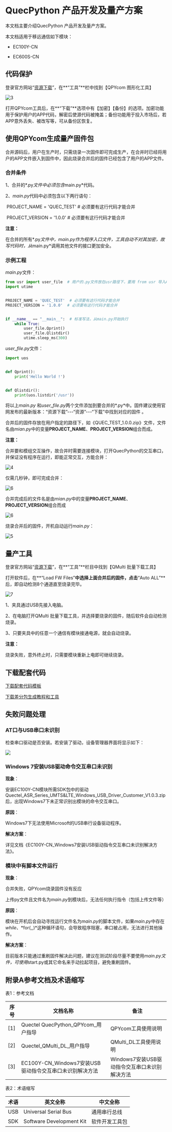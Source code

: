 # QuecPython 产品开发及量产方案

本文档主要介绍QuecPython 产品开发及量产方案。

本文档适用于移远通信如下模块：

- EC100Y-CN

- EC600S-CN


## 代码保护

登录官方网站“[资源下载](https://python.quectel.com/download)”，在**“工具”**栏中找到【QPYcom 图形化工具】

![3](media/mp3.png)

打开QPYcom工具后，在**“下载”**选项中有【加密】【备份】的选项。加密功能用于保护用户的APP代码，解密后使源代码被掩盖；备份功能用于投入市场后，若APP意外丢失、被改写等，可从备份区恢复。

## 使用QPYcom生成量产固件包

合并源码后，用户在生产时，只需烧录一次固件即可完成生产，在合并时已经将用户的APP文件嵌入到固件中，因此烧录合并后的固件已经包含了用户的APP文件。

### 合并条件

1、合并的*.py*文件中必须包含*main.py*代码。

2、*main.py*代码中必须包含以下两行语句：

​		PROJECT_NAME = 'QUEC_TEST'  # 必须要有这行代码才能合并

​		PROJECT_VERSION = '1.0.0'  # 必须要有这行代码才能合并

**注意：**

在合并的所有*.py*文件中，*main.py*作为程序入口文件，工具自动不对其加密，故写代码时，从*main.py*调用其他文件的接口更加安全。

### 示例工程

*main.py*文件：

```python
from usr import user_file  # 用户的.py文件放在usr路径下，要用 from usr 导入APP
import utime


PROJECT_NAME = 'QUEC_TEST'  # 必须要有这行代码才能合并
PROJECT_VERSION = '1.0.0'  # 必须要有这行代码才能合并


if __name__ == "__main__":  # 标准写法，从main.py开始执行
    while True:
        user_file.Qprint()
        user_file.Qlistdir()
        utime.sleep_ms(300)

```

*user_file.py*文件：

```python
import uos


def Qprint():
    print('Hello World !')


def Qlistdir():
    print(uos.listdir('/usr'))

```

将以上*main.py* 和*user_file.py*两个文件添加到要合并的*.py*中。固件建议使用官网发布的最新版本：“资源下载”---“资源”---“下载”中找到对应的固件 。

合并后的固件存放在用户指定的路径下，如《QUEC_TEST_1.0.0.zip》文件，文件名由*mian.py*中的变量**PROJECT_NAME**、**PROJECT_VERSION**组合而成。

**注意：**

合并要和模组交互操作，故合并时需要连接模块，打开QuecPython的交互串口，并保证没有程序在运行，即能正常交互，方能合并：

![4](media/mp4.png)

仅需几秒钟，即可完成合并：

![6](media/mp6.png)

合并完成后的文件名是由*mian.py*中的变量**PROJECT_NAME**、**PROJECT_VERSION**组合而成

![6](media/mp5A.png)

烧录合并后的固件，开机自动运行*main.py*：

![5](media/mp5.png)

## 量产工具

登录官方网站“[资源下载](https://python.quectel.com/download)”，在**“工具”**栏目中找到【QMulti 批量下载工具】

打开软件后，在**“Load FW Files”**中选择上面合并后的固件，点击**“Auto ALL”**后，即自动检测8个通道直至烧录完毕。

![7](media/mp7.png)

1、夹具通过USB先接入电脑。

2、在电脑打开QMulti 批量下载工具，并选择要烧录的固件，随后软件会自动检测烧录。

3、只要夹具中的任意一个通信有模块接通电源，就会自动烧录。

**注意：**

烧录失败，意外终止时，只需要模块重新上电即可继续烧录。

## 下载配套代码

 <a href="zh-cn/QuecPythonMP/code/main.zip" target="_blank">下载配套代码模板</a>

 <a href="zh-cn/QuecPythonMP/code/fota.zip" target="_blank">下载差分包生成教程和工具</a>



## 失败问题处理

### AT口与USB串口未识别

检查串口驱动是否安装。若安装了驱动，设备管理器界面将显示如下：

![](media/8.png)

### Windows 7安装USB驱动命令交互串口未识别

**现象**：

安装EC100Y-CN模块所需SDK包中的驱动Quectel_ASR_Series_UMTS&LTE_Windows_USB_Driver_Customer_V1.0.3.zip后，出现Windows7下未正常识别出模块的命令交互串口。

**原因**：

Windows7下无法使用Microsoft的USB串行设备驱动程序。

**解决方案**：

详见文档《EC100Y-CN\_Windows7安装USB驱动指令交互串口未识别解决方法》。

### 模块中有脚本文件运行

**现象**：

合并失败，QPYcom烧录固件没有反应

上传py文件且文件名为*main.py*到模块后，无法任何执行指令（包括上传文件等）

**原因**：

模块在开机后会自动寻找运行文件名为*main.py*的脚本文件，如果*main.py*中存在*while*、*for(,,)*这种循环语句，会导致程序阻塞，串口被占用，无法进行其他操作。

**解决方案**：

目前版本只能通过重刷固件解决此问题，建议在测试阶段尽量不要使用*main.py文件，可使用*start.py或其它命名来手动拉起项目，避免重刷固件。





## 附录A参考文档及术语缩写

表1：参考文档

| **序号** | **文档名称**                                            | **备注**                                      |
| -------- | ------------------------------------------------------- | --------------------------------------------- |
| [1]      | Quectel QuecPython_QPYcom_用户指导                      | QPYcom工具使用说明                            |
| [2]      | Quectel_QMulti_DL_用户指导                              | QMulti_DL工具使用说明                         |
| [3]      | EC100Y-CN_Windows7安装USB驱动指令交互串口未识别解决方法 | Windows7安装USB驱动指令交互串口未识别解决方法 |

表2：术语缩写

| **术语** | **英文全称**             | **中文全称**   |
| -------- | ------------------------ | -------------- |
| USB      | Universal Serial Bus     | 通用串行总线   |
| SDK      | Software Development Kit | 软件开发工具包 |

# 